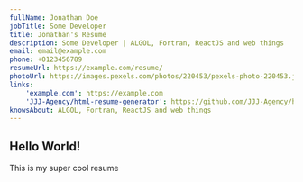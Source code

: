 ```yaml
---
fullName: Jonathan Doe
jobTitle: Some Developer
title: Jonathan's Resume
description: Some Developer | ALGOL, Fortran, ReactJS and web things
email: email@example.com
phone: +0123456789
resumeUrl: https://example.com/resume/
photoUrl: https://images.pexels.com/photos/220453/pexels-photo-220453.jpeg?auto=compress&cs=tinysrgb&dpr=2&h=400&w=400
links:
    'example.com': https://example.com
    'JJJ-Agency/html-resume-generator': https://github.com/JJJ-Agency/html-resume-generator
knowsAbout: ALGOL, Fortran, ReactJS and web things
---
```


## Hello World!
This is my super cool resume
